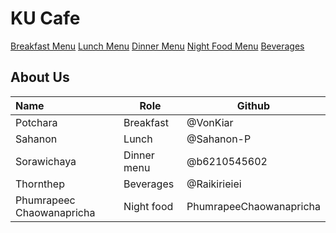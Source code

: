 # KU Cafe

[Breakfast Menu](Menu.md/#Breakfast%20Menu)
[Lunch Menu](Menu.md/##Lunch%20Menu)
[Dinner Menu](Menu.md/#Dinner%20Menu)
[Night Food Menu](Menu.md/#Nightfood%20Menu)
[Beverages](Menu.md/#Beverages%20Menu)

## About Us

| Name      | Role      | Github   |
|:----------|-----------|----------|
| Potchara  | Breakfast | @VonKiar |
| Sahanon | Lunch | @Sahanon-P |
| Sorawichaya | Dinner menu | @b6210545602 |
| Thornthep | Beverages | @Raikirieiei|
| Phumrapeec Chaowanapricha | Night food | PhumrapeeChaowanapricha |

